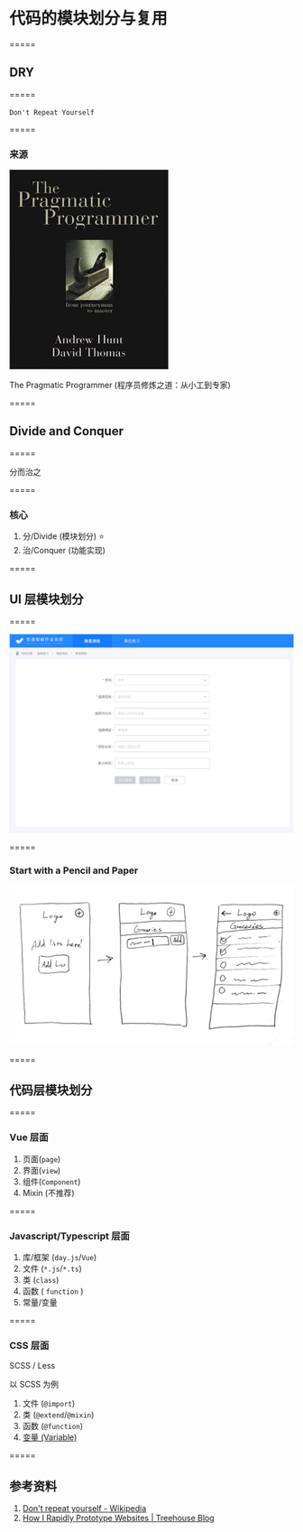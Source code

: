 # 代码的模块划分与复用

=====

## DRY

=====

`Don't Repeat Yourself`

=====

### 来源

![The Pragmatic Programmer](./code-module/The_pragmatic_programmer.jpg)

The Pragmatic Programmer (程序员修炼之道：从小工到专家)

=====

## Divide and Conquer

=====

分而治之

=====

### 核心

1. 分/Divide (模块划分) ⭐️
1. 治/Conquer (功能实现)

=====

## UI 层模块划分

=====

![UI](./code-module/WX20201030-153406@2x.png)

=====

### Start with a Pencil and Paper

![prototype](./code-module/odot-drawing.png)

=====

## 代码层模块划分

=====

### Vue 层面

1. 页面(`page`)
1. 界面(`view`)
1. 组件(`Component`)
1. Mixin (不推荐)

=====

### Javascript/Typescript 层面

1. 库/框架 (`day.js`/`Vue`)
1. 文件 (`*.js`/`*.ts`)
1. 类 (`class`)
1. 函数 ( `function` )
1. 常量/变量

=====

### CSS 层面

SCSS / Less

以 SCSS 为例

1. 文件 (`@import`)
1. 类 (`@extend`/`@mixin`)
1. 函数 (`@function`)
1. [变量 (Variable)](https://sass-lang.com/documentation/variables)

=====

## 参考资料

1. [Don't repeat yourself - Wikipedia](https://en.wikipedia.org/wiki/Don%27t_repeat_yourself)
1. [How I Rapidly Prototype Websites | Treehouse Blog](https://blog.teamtreehouse.com/rapidly-prototype-websites)
